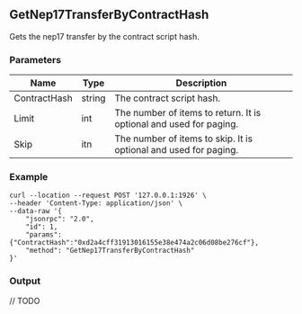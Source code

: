 ## GetNep17TransferByContractHash

 Gets the nep17 transfer by the contract script hash.

### Parameters

| Name         | Type   | Description       |
| ---------------- | -------------- | ------- |
| ContractHash    | string | The contract script hash. |
| Limit     | int      | The number of items to return. It is optional and used for paging. |
| Skip |itn |The number of items to skip. It is optional and used for paging. |

### Example
```shell
curl --location --request POST '127.0.0.1:1926' \
--header 'Content-Type: application/json' \
--data-raw '{
    "jsonrpc": "2.0",
    "id": 1,
    "params": {"ContractHash":"0xd2a4cff31913016155e38e474a2c06d08be276cf"},
    "method": "GetNep17TransferByContractHash"
}'
```

### Output

// TODO

